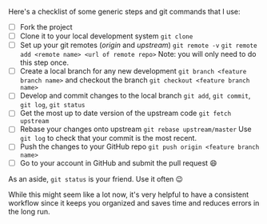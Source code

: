 Here's a checklist of some generic steps and git commands that I use:

- [ ] Fork the project
- [ ] Clone it to your local development system `git clone`
- [ ] Set up your git remotes (*origin* and *upstream*) `git remote -v` `git remote add <remote name> <url of remote repo>` Note: you will only need to do this step once.
- [ ] Create a local branch for any new development `git branch <feature branch name>` and checkout the branch `git checkout <feature branch name>`
- [ ] Develop and commit changes to the local branch `git add`, `git commit`, `git log`, `git status`
- [ ] Get the most up to date version of the upstream code `git fetch upstream`
- [ ] Rebase your changes onto upstream `git rebase upstream/master` Use `git log` to check that your commit is the most recent.
- [ ] Push the changes to your GitHub repo `git push origin <feature branch name>`
- [ ] Go to your account in GitHub and submit the pull request :smile:

As an aside, `git status` is your friend. Use it often :wink:

While this might seem like a lot now, it's very helpful to have a consistent workflow since it keeps you organized and saves time and reduces errors in the long run.